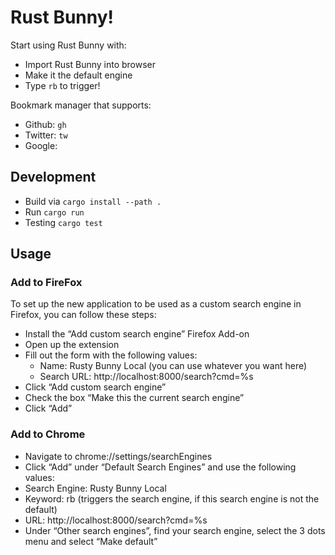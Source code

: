 # Rust Bunny!
Start using Rust Bunny with:
- Import Rust Bunny into browser
- Make it the default engine
- Type `rb` to trigger!

Bookmark manager that supports:
- Github: `gh`
- Twitter: `tw`
- Google: 

## Development
- Build via `cargo install --path .`
- Run `cargo run`
- Testing `cargo test`

## Usage 
### Add to FireFox
To set up the new application to be used as a custom search engine in Firefox, you can follow these steps:

- Install the “Add custom search engine” Firefox Add-on
- Open up the extension
- Fill out the form with the following values:
  - Name: Rusty Bunny Local (you can use whatever you want here)
  - Search URL: http://localhost:8000/search?cmd=%s
- Click “Add custom search engine”
- Check the box “Make this the current search engine”
- Click “Add”

### Add to Chrome
- Navigate to chrome://settings/searchEngines
- Click “Add” under “Default Search Engines” and use the following values:
- Search Engine: Rusty Bunny Local
- Keyword: rb (triggers the search engine, if this search engine is not the default)
- URL: http://localhost:8000/search?cmd=%s
- Under “Other search engines”, find your search engine, select the 3 dots menu and select “Make default”